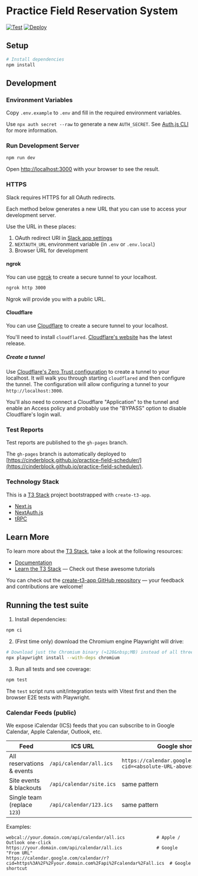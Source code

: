# Practice Field Reservation System

[![Test](https://github.com/cinderblock/practice-field-scheduler/actions/workflows/test.yml/badge.svg)](https://github.com/cinderblock/practice-field-scheduler/actions/workflows/test.yml)
[![Deploy](https://github.com/cinderblock/practice-field-scheduler/actions/workflows/deploy.yml/badge.svg)](https://github.com/cinderblock/practice-field-scheduler/actions/workflows/deploy.yml)

## Setup

```bash
# Install dependencies
npm install
```

## Development

### Environment Variables

Copy `.env.example` to `.env` and fill in the required environment variables.

Use `npx auth secret --raw` to generate a new `AUTH_SECRET`.
See [Auth.js CLI](https://cli.authjs.dev) for more information.

### Run Development Server

```bash
npm run dev
```

Open [http://localhost:3000](http://localhost:3000) with your browser to see the result.

### HTTPS

Slack requires HTTPS for all OAuth redirects.

Each method below generates a new URL that you can use to access your development server.

Use the URL in these places:

1. OAuth redirect URI in [Slack app settings](https://api.slack.com/apps/A08S73XASQM/oauth)
2. `NEXTAUTH_URL` environment variable (in `.env` or `.env.local`)
3. Browser URL for development

#### ngrok

You can use [ngrok](https://ngrok.com/) to create a secure tunnel to your localhost.

```bash
ngrok http 3000
```

Ngrok will provide you with a public URL.

#### Cloudflare

You can use [Cloudflare](https://dash.cloudflare.com/sign-up) to create a secure tunnel to your localhost.

You'll need to install `cloudflared`.
[Cloudflare's website](https://developers.cloudflare.com/cloudflare-one/connections/connect-networks/downloads/#latest-release) has the latest release.

##### Create a tunnel

Use [Cloudflare's Zero Trust configuration](https://one.dash.cloudflare.com/YOUR_CLOUDFLARE_ACCOUNT_ID/networks/tunnels/new) to create a tunnel to your localhost.
It will walk you through starting `cloudflared` and then configure the tunnel.
The configuration will allow configuring a tunnel to your `http://localhost:3000`.

You'll also need to connect a Cloudflare "Application" to the tunnel and enable an Access policy and probably use the "BYPASS" option to disable Cloudflare's login wall.

### Test Reports

Test reports are published to the `gh-pages` branch.

The `gh-pages` branch is automatically deployed to [https://cinderblock.github.io/practice-field-scheduler/](https://cinderblock.github.io/practice-field-scheduler/).

### Technology Stack

This is a [T3 Stack](https://create.t3.gg/) project bootstrapped with `create-t3-app`.

- [Next.js](https://nextjs.org)
- [NextAuth.js](https://next-auth.js.org)
- [tRPC](https://trpc.io)

## Learn More

To learn more about the [T3 Stack](https://create.t3.gg/), take a look at the following resources:

- [Documentation](https://create.t3.gg/)
- [Learn the T3 Stack](https://create.t3.gg/en/faq#what-learning-resources-are-currently-available) — Check out these awesome tutorials

You can check out the [create-t3-app GitHub repository](https://github.com/t3-oss/create-t3-app) — your feedback and contributions are welcome!

## Running the test suite

1. Install dependencies:

```bash
npm ci
```

2. (First time only) download the Chromium engine Playwright will drive:

```bash
# Download just the Chromium binary (≈120&nbsp;MB) instead of all three browsers
npx playwright install --with-deps chromium
```

3. Run all tests and see coverage:

```bash
npm test
```

The `test` script runs unit/integration tests with Vitest first and then the browser E2E tests with Playwright.

### Calendar Feeds (public)

We expose iCalendar (ICS) feeds that you can subscribe to in Google Calendar, Apple Calendar, Outlook, etc.

| Feed                        | ICS URL                  | Google shortcut                                                   |
| --------------------------- | ------------------------ | ----------------------------------------------------------------- |
| All reservations & events   | `/api/calendar/all.ics`  | `https://calendar.google.com/calendar/r?cid=<absolute-URL-above>` |
| Site events & blackouts     | `/api/calendar/site.ics` | same pattern                                                      |
| Single team (replace `123`) | `/api/calendar/123.ics`  | same pattern                                                      |

Examples:

```text
webcal://your.domain.com/api/calendar/all.ics            # Apple / Outlook one-click
https://your.domain.com/api/calendar/all.ics             # Google "From URL"
https://calendar.google.com/calendar/r?cid=https%3A%2F%2Fyour.domain.com%2Fapi%2Fcalendar%2Fall.ics  # Google shortcut
```
